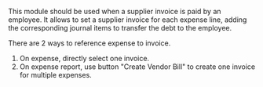 This module should be used when a supplier invoice is paid by an
employee. It allows to set a supplier invoice for each expense line,
adding the corresponding journal items to transfer the debt to the
employee.

There are 2 ways to reference expense to invoice.

1.  On expense, directly select one invoice.
2.  On expense report, use button "Create Vendor Bill" to create one
    invoice for multiple expenses.
